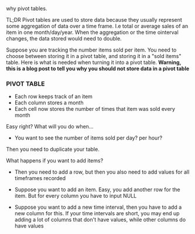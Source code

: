 why pivot tables. 

TL;DR Pivot tables are used to store data because they usually represent some aggregation of data over a time frame. I.e total or average sales of an item in one month/day/year. When the aggregation or the time ointerval changes, the data stored would need to double.


Suppose you are tracking the number items sold per item. You need to choose between storing it in a pivot table, and storing it in a "sold items" table. Here is what is needed when turning it into a pivot table. **Warning, this is a blog post to tell you why you should not store data in a pivot table**


### PIVOT TABLE

- Each row keeps track of an item
- Each column stores a month
- Each cell now stores the number of times that item was sold every month

Easy right? What will you do when...

- You want to see the number of items sold per day? per hour?

Then you need to duplicate your table.

What happens if you want to add items?

- Then you need to add a row, but then you also need to add values for all timeframes recorded

- Suppose you want to add an item. Easy, you add another row for the item. But for every column you have to input NULL
- Suppose you want to add a new time interval, then you have to add a new column for this. If your time intervals are short, you may end up adding a lot of columns that don't have values, while other columns do have values






